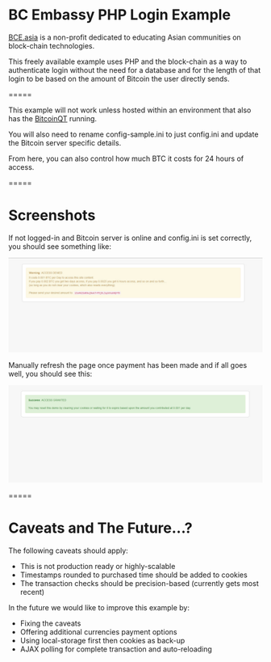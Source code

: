 # BC Embassy PHP Login Example

[BCE.asia](http://bce.asia) is a non-profit dedicated to educating Asian communities on block-chain technologies.

This freely available example uses PHP and the block-chain as a way to authenticate login without the need for a database and for the length of that login to be based on the amount of Bitcoin the user directly sends.

=====

This example will not work unless hosted within an environment that also has the [BitcoinQT](http://bitcoin.org/en/download) running.

You will also need to rename config-sample.ini to just config.ini and update the Bitcoin server specific details.

From here, you can also control how much BTC it costs for 24 hours of access.

=====

# Screenshots

If not logged-in and Bitcoin server is online and config.ini is set correctly, you should see something like:

![](../screenshots/php-login/denied.jpg?raw=true)

Manually refresh the page once payment has been made and if all goes well, you should see this:

![](../screenshots/php-login/granted.jpg?raw=true)

=====

# Caveats and The Future...?

The following caveats should apply:

* This is not production ready or highly-scalable
* Timestamps rounded to purchased time should be added to cookies
* The transaction checks should be precision-based (currently gets most recent)

In the future we would like to improve this example by:

* Fixing the caveats
* Offering additional currencies payment options
* Using local-storage first then cookies as back-up
* AJAX polling for complete transaction and auto-reloading